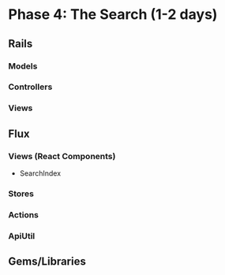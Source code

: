 # Phase 4: The Search (1-2 days)
## Rails
### Models

### Controllers

### Views

## Flux
### Views (React Components)
* SearchIndex

### Stores

### Actions


### ApiUtil


## Gems/Libraries
